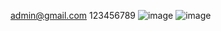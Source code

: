 admin@gmail.com
123456789
![image](https://user-images.githubusercontent.com/100822807/193490691-a4710576-cb98-46df-9dfe-690a4c360e41.png)
![image](https://user-images.githubusercontent.com/100822807/193490963-a1e7ffa0-7961-45e4-9f2a-1134cb129f73.png)

